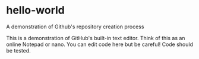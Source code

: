 # hello-world
A demonstration of Github's repository creation process

This is a demonstration of GitHub's built-in text editor. Think of this as an online Notepad or nano.
You can edit code here but be careful! Code should be tested.
